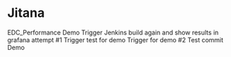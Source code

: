 # Jitana
EDC_Performance Demo
Trigger Jenkins build again and show results in grafana attempt #1
Trigger test for demo
Trigger for demo #2
Test commit Demo

